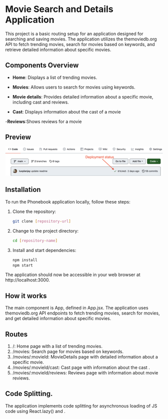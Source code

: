 # Movie Search and Details Application

This project is a basic routing setup for an application designed for searching
and saving movies. The application utilizes the themoviedb.org API to fetch
trending movies, search for movies based on keywords, and retrieve detailed
information about specific movies.

## Components Overview

- **Home**: Displays a list of trending movies.

- **Movies**: Allows users to search for movies using keywords.

- **Movie details**: Provides detailed information about a specific movie,
  including cast and reviews.

- **Cast**: Displays information about the cast of a movie

-**Reviews**:Shows reviews for a movie

## Preview

![App look](./assets/deploy-status.png)

## Installation

To run the Phonebook application locally, follow these steps:

1. Clone the repository:

   ```bash
   git clone [repository-url]

   ```

2. Change to the project directory:

   ```bash
   cd [repository-name]

   ```

3. Install and start dependencies:
   ```bash
   npm install
   npm start
   ```

The application should now be accessible in your web browser at
http://localhost:3000.

## How it works

The main component is App, defined in App.jsx. The application uses
themoviedb.org API endpoints to fetch trending movies, search for movies, and
get detailed information about specific movies.

## Routes

1. /: Home page with a list of trending movies.
2. /movies: Search page for movies based on keywords.
3. /movies/:movieId: MovieDetails page with detailed information about a
   specific movie.
4. /movies/:movieId/cast: Cast page with information about the cast .
5. /movies/:movieId/reviews: Reviews page with information about movie reviews.

## Code Splitting.

The application implements code splitting for asynchronous loading of JS code
using React.lazy() and <Suspense>.
